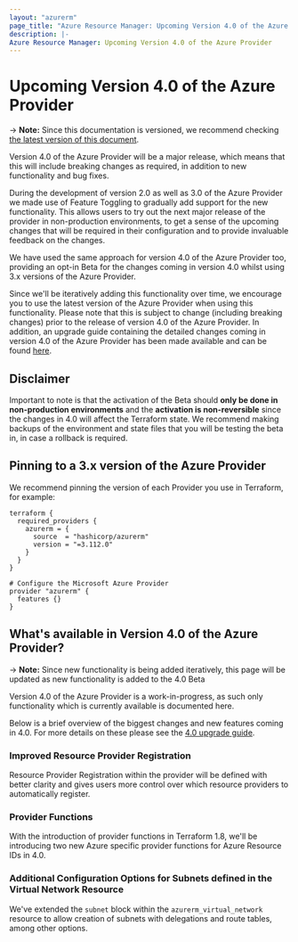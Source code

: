 ```yaml
---
layout: "azurerm"
page_title: "Azure Resource Manager: Upcoming Version 4.0 of the Azure Provider"
description: |-
Azure Resource Manager: Upcoming Version 4.0 of the Azure Provider
---
```


# Upcoming Version 4.0 of the Azure Provider

-> **Note:** Since this documentation is versioned, we recommend checking [the latest version of this document](https://registry.terraform.io/providers/hashicorp/azurerm/latest/docs/guides/4.0-overview).

Version 4.0 of the Azure Provider will be a major release, which means that this will include breaking changes as required, in addition to new functionality and bug fixes.

During the development of version 2.0 as well as 3.0 of the Azure Provider we made use of Feature Toggling to gradually add support for the new functionality. This allows users to try out the next major release of the provider in non-production environments, to get a sense of the upcoming changes that will be required in their configuration and to provide invaluable feedback on the changes.

We have used the same approach for version 4.0 of the Azure Provider too, providing an opt-in Beta for the changes coming in version 4.0 whilst using 3.x versions of the Azure Provider.

Since we'll be iteratively adding this functionality over time, we encourage you to use the latest version of the Azure Provider when using this functionality. Please note that this is subject to change (including breaking changes) prior to the release of version 4.0 of the Azure Provider. In addition, an upgrade guide containing the detailed changes coming in version 4.0 of the Azure Provider has been made available and can be found [here](https://registry.terraform.io/providers/hashicorp/azurerm/latest/docs/guides/4.0-upgrade-guide).

## Disclaimer

Important to note is that the activation of the Beta should **only be done in non-production environments** and the **activation is non-reversible** since the changes in 4.0 will affect the Terraform state. We recommend making backups of the environment and state files that you will be testing the beta in, in case a rollback is required.

## Pinning to a 3.x version of the Azure Provider

We recommend pinning the version of each Provider you use in Terraform, for example:

```hcl
terraform {
  required_providers {
    azurerm = {
      source  = "hashicorp/azurerm"
      version = "=3.112.0"
    }
  }
}

# Configure the Microsoft Azure Provider
provider "azurerm" {
  features {}
}
```

## What's available in Version 4.0 of the Azure Provider?

-> **Note:** Since new functionality is being added iteratively, this page will be updated as new functionality is added to the 4.0 Beta

Version 4.0 of the Azure Provider is a work-in-progress, as such only functionality which is currently available is documented here.

Below is a brief overview of the biggest changes and new features coming in 4.0. For more details on these please see the [4.0 upgrade guide](https://registry.terraform.io/providers/hashicorp/azurerm/latest/docs/guides/4.0-upgrade-guide).

### Improved Resource Provider Registration

Resource Provider Registration within the provider will be defined with better clarity and gives users more control over which resource providers to automatically register.

### Provider Functions

With the introduction of provider functions in Terraform 1.8, we'll be introducing two new Azure specific provider functions for Azure Resource IDs in 4.0.

### Additional Configuration Options for Subnets defined in the Virtual Network Resource

We've extended the `subnet` block within the `azurerm_virtual_network` resource to allow creation of subnets with delegations and route tables, among other options.
